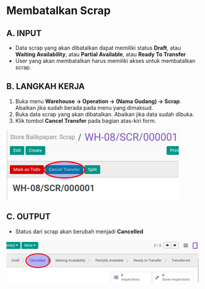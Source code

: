 # Membatalkan Scrap

## A. INPUT

* Data scrap yang akan dibatalkan dapat memiliki status **Draft**, atau **Waiting Availability**, atau **Partial Available**, atau **Ready To Transfer**
* User yang akan membatalkan harus memiliki akses untuk membatalkan scrap.

## B. LANGKAH KERJA

1. Buka menu **Warehouse -> Operation -> (Nama Gudang) -> Scrap**. Abaikan jika sudah berada
pada menu yang dimaksud.
2. Buka data scrap yang akan dibatalkan. Abaikan jika data sudah dibuka.
3. Klik tombol **Cancel Transfer** pada bagian atas-kiri form.

![](../../img/scrap/tombol-cancel.png)

## C. OUTPUT

* Status dari scrap akan berubah menjadi **Cancelled**

![](../../img/scrap/status-cancel.png)
